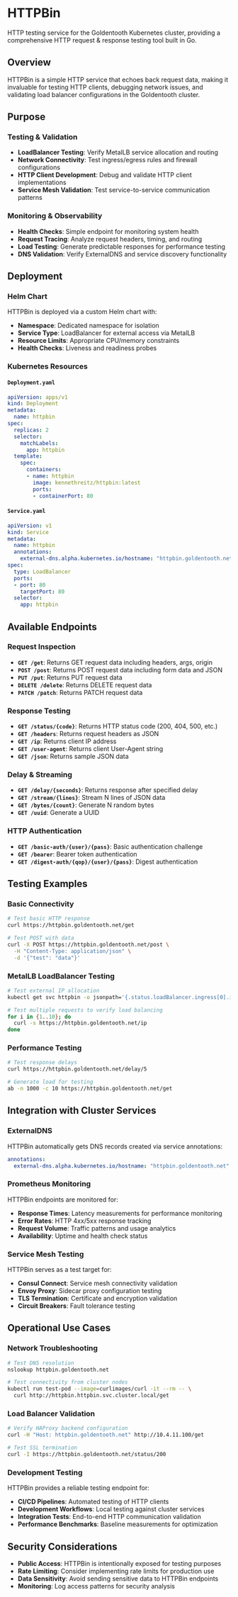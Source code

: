 # HTTPBin

HTTP testing service for the Goldentooth Kubernetes cluster, providing a comprehensive HTTP request & response testing tool built in Go.

## Overview

HTTPBin is a simple HTTP service that echoes back request data, making it invaluable for testing HTTP clients, debugging network issues, and validating load balancer configurations in the Goldentooth cluster.

## Purpose

### Testing & Validation
- **LoadBalancer Testing**: Verify MetalLB service allocation and routing
- **Network Connectivity**: Test ingress/egress rules and firewall configurations
- **HTTP Client Development**: Debug and validate HTTP client implementations
- **Service Mesh Validation**: Test service-to-service communication patterns

### Monitoring & Observability
- **Health Checks**: Simple endpoint for monitoring system health
- **Request Tracing**: Analyze request headers, timing, and routing
- **Load Testing**: Generate predictable responses for performance testing
- **DNS Validation**: Verify ExternalDNS and service discovery functionality

## Deployment

### Helm Chart
HTTPBin is deployed via a custom Helm chart with:
- **Namespace**: Dedicated namespace for isolation
- **Service Type**: LoadBalancer for external access via MetalLB
- **Resource Limits**: Appropriate CPU/memory constraints
- **Health Checks**: Liveness and readiness probes

### Kubernetes Resources

#### `Deployment.yaml`
```yaml
apiVersion: apps/v1
kind: Deployment
metadata:
  name: httpbin
spec:
  replicas: 2
  selector:
    matchLabels:
      app: httpbin
  template:
    spec:
      containers:
      - name: httpbin
        image: kennethreitz/httpbin:latest
        ports:
        - containerPort: 80
```

#### `Service.yaml`
```yaml
apiVersion: v1
kind: Service
metadata:
  name: httpbin
  annotations:
    external-dns.alpha.kubernetes.io/hostname: "httpbin.goldentooth.net"
spec:
  type: LoadBalancer
  ports:
  - port: 80
    targetPort: 80
  selector:
    app: httpbin
```

## Available Endpoints

### Request Inspection
- **`GET /get`**: Returns GET request data including headers, args, origin
- **`POST /post`**: Returns POST request data including form data and JSON
- **`PUT /put`**: Returns PUT request data
- **`DELETE /delete`**: Returns DELETE request data
- **`PATCH /patch`**: Returns PATCH request data

### Response Testing
- **`GET /status/{code}`**: Returns HTTP status code (200, 404, 500, etc.)
- **`GET /headers`**: Returns request headers as JSON
- **`GET /ip`**: Returns client IP address
- **`GET /user-agent`**: Returns client User-Agent string
- **`GET /json`**: Returns sample JSON data

### Delay & Streaming
- **`GET /delay/{seconds}`**: Returns response after specified delay
- **`GET /stream/{lines}`**: Stream N lines of JSON data
- **`GET /bytes/{count}`**: Generate N random bytes
- **`GET /uuid`**: Generate a UUID

### HTTP Authentication
- **`GET /basic-auth/{user}/{pass}`**: Basic authentication challenge
- **`GET /bearer`**: Bearer token authentication
- **`GET /digest-auth/{qop}/{user}/{pass}`**: Digest authentication

## Testing Examples

### Basic Connectivity
```bash
# Test basic HTTP response
curl https://httpbin.goldentooth.net/get

# Test POST with data
curl -X POST https://httpbin.goldentooth.net/post \
  -H "Content-Type: application/json" \
  -d '{"test": "data"}'
```

### MetalLB LoadBalancer Testing
```bash
# Test external IP allocation
kubectl get svc httpbin -o jsonpath='{.status.loadBalancer.ingress[0].ip}'

# Test multiple requests to verify load balancing
for i in {1..10}; do
  curl -s https://httpbin.goldentooth.net/ip
done
```

### Performance Testing
```bash
# Test response delays
curl https://httpbin.goldentooth.net/delay/5

# Generate load for testing
ab -n 1000 -c 10 https://httpbin.goldentooth.net/get
```

## Integration with Cluster Services

### ExternalDNS
HTTPBin automatically gets DNS records created via service annotations:
```yaml
annotations:
  external-dns.alpha.kubernetes.io/hostname: "httpbin.goldentooth.net"
```

### Prometheus Monitoring
HTTPBin endpoints are monitored for:
- **Response Times**: Latency measurements for performance monitoring
- **Error Rates**: HTTP 4xx/5xx response tracking
- **Request Volume**: Traffic patterns and usage analytics
- **Availability**: Uptime and health check status

### Service Mesh Testing
HTTPBin serves as a test target for:
- **Consul Connect**: Service mesh connectivity validation
- **Envoy Proxy**: Sidecar proxy configuration testing
- **TLS Termination**: Certificate and encryption validation
- **Circuit Breakers**: Fault tolerance testing

## Operational Use Cases

### Network Troubleshooting
```bash
# Test DNS resolution
nslookup httpbin.goldentooth.net

# Test connectivity from cluster nodes
kubectl run test-pod --image=curlimages/curl -it --rm -- \
  curl http://httpbin.httpbin.svc.cluster.local/get
```

### Load Balancer Validation
```bash
# Verify HAProxy backend configuration
curl -H "Host: httpbin.goldentooth.net" http://10.4.11.100/get

# Test SSL termination
curl -I https://httpbin.goldentooth.net/status/200
```

### Development Testing
HTTPBin provides a reliable testing endpoint for:
- **CI/CD Pipelines**: Automated testing of HTTP clients
- **Development Workflows**: Local testing against cluster services
- **Integration Tests**: End-to-end HTTP communication validation
- **Performance Benchmarks**: Baseline measurements for optimization

## Security Considerations

- **Public Access**: HTTPBin is intentionally exposed for testing purposes
- **Rate Limiting**: Consider implementing rate limits for production use
- **Data Sensitivity**: Avoid sending sensitive data to HTTPBin endpoints
- **Monitoring**: Log access patterns for security analysis
